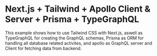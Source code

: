 # Next.js + Tailwind + Apollo Client & Server + Prisma + TypeGraphQL

This example shows how to use Tailwind CSS with Next.js, aswell as TypeGraphQL for creating the GraphQL schemas,
Prisma as ORM for handling all database related activites, and apollo as GraphQL server and Client for fetching data from backend.
